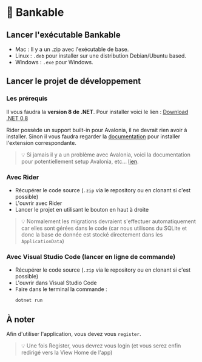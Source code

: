 # 🏦 Bankable 

## Lancer l'exécutable Bankable

- Mac : Il y a un .zip avec l'exécutable de base.
- Linux : `.deb` pour installer sur une distribution Debian/Ubuntu based.
- Windows : `.exe` pour Windows.

## Lancer le projet de développement

### Les prérequis

Il vous faudra la **version 8 de .NET**. Pour installer voici le lien : [Download .NET 0.8](https://dotnet.microsoft.com/en-us/download/dotnet/8.0)

Rider possède un support built-in pour Avalonia, il ne devrait rien avoir à installer. Sinon il vous faudra regarder la [documentation](https://docs.avaloniaui.net/docs/get-started/set-up-an-editor) pour installer l'extension correspondante.

> :bulb: Si jamais il y a un problème avec Avalonia, voici la documentation pour potentiellement setup Avalonia, etc... [lien](https://docs.avaloniaui.net/docs/get-started/install).

### Avec Rider

- Récupérer le code source (`.zip` via le repository ou en clonant si c'est possible)
- L'ouvrir avec Rider
- Lancer le projet en utilisant le bouton en haut à droite

> :bulb: Normalement les migrations devraient s'effectuer automatiquement car elles sont gérées dans le code (car nous utilisons du SQLite et donc la base de donnée est stocké directement dans les `ApplicationData`) 

### Avec Visual Studio Code (lancer en ligne de commande)

- Récupérer le code source (`.zip` via le repository ou en clonant si c'est possible)
- L'ouvrir dans Visual Studio Code
- Faire dans le terminal la commande :
    ```bash
    dotnet run
    ```


## À noter

Afin d'utiliser l'application, vous devez vous `register`.
> :bulb: Une fois Register, vous devrez vous login (et vous serez enfin redirigé vers la View Home de l'app)